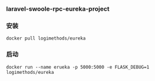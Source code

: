 ### laravel-swoole-rpc-eureka-project

### 安装

~~~
docker pull logimethods/eureka
~~~

### 启动

~~~
docker run --name erueka -p 5000:5000 -e FLASK_DEBUG=1 logimethods/eureka
~~~
